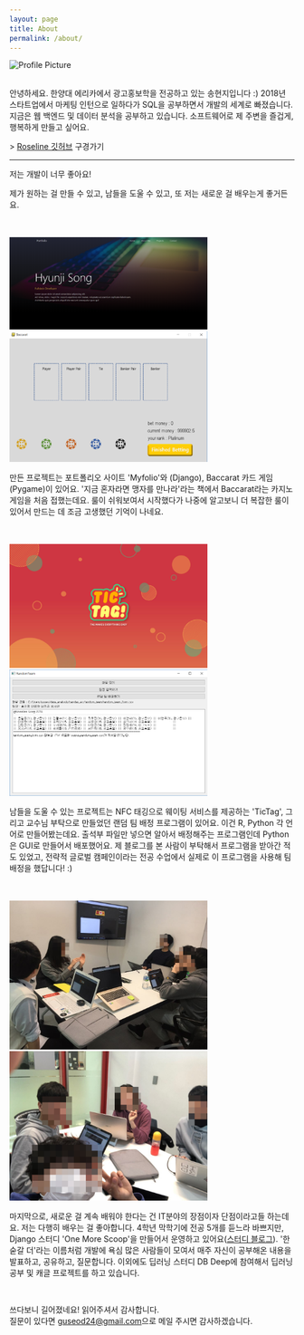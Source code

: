 ```yaml
---
layout: page
title: About
permalink: /about/
---
```


<img src="{{ site.baseurl }}/assets/profile.png" style="padding-bottom:0 !important;" title="Profile Picture" class="profile">

<br>
<br>

안녕하세요. 한양대 에리카에서 광고홍보학을 전공하고 있는 송현지입니다 :) 
2018년 스타트업에서 마케팅 인턴으로 일하다가 SQL을 공부하면서 개발의 세계로 빠졌습니다. 
지금은 웹 백엔드 및 데이터 분석을 공부하고 있습니다. 소프트웨어로 제 주변을 즐겁게, 행복하게 만들고 싶어요. 

\> [Roseline 깃허브](https://github.com/roseline124) 구경가기
<br>

<hr>

저는 개발이 너무 좋아요!

제가 원하는 걸 만들 수 있고, 남들을 도울 수 있고, 또 저는 새로운 걸 배우는게 좋거든요.

<br>
<br>


<img src="/assets/images/myfolio.PNG" style="width:350px; marign-right:20px; display:inline">
<img src="/assets/images/baccarat.PNG" style="width:350px; display:inline">

<br>

만든 프로젝트는 포트폴리오 사이트 'Myfolio'와 (Django), Baccarat 카드 게임(Pygame)이 있어요. '지금 혼자라면 맹자를 만나라'라는 책에서 Baccarat라는 카지노 게임을 처음 접했는데요. 룰이 쉬워보여서 시작했다가 나중에 알고보니 더 복잡한 룰이 있어서 만드는 데 조금 고생했던 기억이 나네요. 

<br>
<br>


<img src="/assets/images/tigtag.jpg" style="width:350px; marign-right:20px; display:inline">
<img src="/assets/images/random_team.PNG" style="width:350px; display:inline">

<br>

남들을 도울 수 있는 프로젝트는 NFC 태깅으로 웨이팅 서비스를 제공하는 'TicTag', 그리고 교수님 부탁으로 만들었던 랜덤 팀 배정 프로그램이 있어요. 이건 R, Python 각 언어로 만들어봤는데요. 출석부 파일만 넣으면 알아서 배정해주는 프로그램인데 Python은 GUI로 만들어서 배포했어요. 제 블로그를 본 사람이 부탁해서 프로그램을 받아간 적도 있었고, 전략적 글로벌 캠페인이라는 전공 수업에서 실제로 이 프로그램을 사용해 팀 배정을 했답니다! :) 

<br>
<br>
<img src="/assets/images/onemore_template2.jpg" style="width:350px; marign-right:20px; display:inline" alt="onemorescoop">
<img src="/assets/images/dbdeep.jpg" style="width:350px; display:inline">

<br>

마지막으로, 새로운 걸 계속 배워야 한다는 건 IT분야의 장점이자 단점이라고들 하는데요. 저는 다행히 배우는 걸 좋아합니다. 4학년 막학기에 전공 5개를 듣느라 바쁘지만, Django 스터디 'One More Scoop'을 만들어서 운영하고 있어요([스터디 블로그](https://djangoHY.github.io)). '한 숟갈 더'라는 이름처럼 개발에 욕심 많은 사람들이 모여서 매주 자신이 공부해온 내용을 발표하고, 공유하고, 질문합니다. 이외에도 딥러닝 스터디 DB Deep에 참여해서 딥러닝 공부 및 캐글 프로젝트를 하고 있습니다.

<br>

쓰다보니 길어졌네요! 읽어주셔서 감사합니다. <br>
질문이 있다면 [guseod24@gmail.com](guseod24@gmail.com)으로 메일 주시면 감사하겠습니다.



[네이버 블로그]: https://blog.naver.com/guseod24
[깃허브]: https://github.com/roseline124

<br>
<br>
